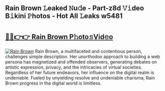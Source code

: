 ## Rain Brown 𝙻eaked 𝙽u𝚍e - Part-z8d 𝚅𝚒deo B𝚒kini 𝙿hotos - Hot All 𝙻eaks w5481

# <h2><a href="http://ld3ozrv.urlbe.top/?page=Rain+Brown">🔗🔗👉👉 Rain Brown P𝚑oto𝚜Vid𝚎o</a></h2>

[![Rain Brown](https://i.imgur.com/eBuTRDB.gif)](http://ld3ozrv.urlbe.top/?page=Rain+Brown)
Rain Brown, a multifaceted and contentious person, challenges simple description. Her unorthodox approach to building a web persona has magnetized and offended observers, generating debates on artistic expression, privacy, and the intricacies of virtual societies. Regardless of her future endeavors, her influence on the digital realm is undeniable. Fueled by unyielding resolve and undeniable charisma, Rain Brown progress in the digital world is limitless.
